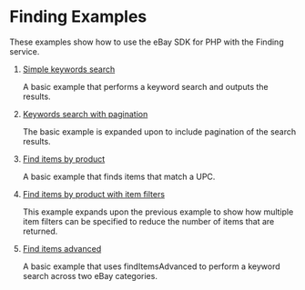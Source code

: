 # Finding Examples

These examples show how to use the eBay SDK for PHP with the Finding service.

1. [Simple keywords search](https://github.com/davidtsadler/ebay-sdk-examples/blob/master/finding/01-simple-keywords-search.php)

   A basic example that performs a keyword search and outputs the results.

1. [Keywords search with pagination](https://github.com/davidtsadler/ebay-sdk-examples/blob/master/finding/02-keywords-search-with-pagination.php)

   The basic example is expanded upon to include pagination of the search results.

1. [Find items by product](https://github.com/davidtsadler/ebay-sdk-examples/blob/master/finding/03-find-items-by-product.php)

   A basic example that finds items that match a UPC.

1. [Find items by product with item filters](https://github.com/davidtsadler/ebay-sdk-examples/blob/master/finding/04-find-items-by-product-with-item-filters.php)

   This example expands upon the previous example to show how multiple item filters can be specified to reduce the number of items that are returned.

1. [Find items advanced](https://github.com/davidtsadler/ebay-sdk-examples/blob/master/finding/05-find-items-advanced.php)
  
   A basic example that uses findItemsAdvanced to perform a keyword search across two eBay categories.
